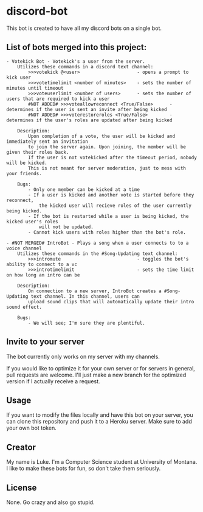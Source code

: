 # discord-bot

This bot is created to have all my discord bots on a single bot.

## List of bots merged into this project:
    - Votekick Bot - Votekick's a user from the server.
        Utilizes these commands in a discord text channel:
            >>>votekick @<user>                     - opens a prompt to kick user
            >>>votetimelimit <number of minutes>    - sets the number of minutes until timeout
            >>>voteuserlimit <number of users>      - sets the number of users that are required to kick a user
            #NOT ADDED# >>>voteallowreconnect <True/False>      - determines if the user is sent an invite after being kicked
            #NOT ADDED# >>>voterestoreroles <True/False>        - determines if the user's roles are updated after being kicked
       
        Description:
            Upon completion of a vote, the user will be kicked and immediately sent an invitation
            to join the server again. Upon joining, the member will be given their roles back.
            If the user is not votekicked after the timeout period, nobody will be kicked.
            This is not meant for server moderation, just to mess with your friends.

        Bugs:
            - Only one member can be kicked at a time
            - If a user is kicked and another vote is started before they reconnect,
                the kicked user will recieve roles of the user currently being kicked.
            - If the bot is restarted while a user is being kicked, the kicked user's roles
                will not be updated.
            - Cannot kick users with roles higher than the bot's role.
    
    - #NOT MERGED# IntroBot - Plays a song when a user connects to to a voice channel
        Utilizes these commands in the #Song-Updating text channel:
            >>>intromute                            - toggles the bot's ability to connect to a vc
            >>>introtimelimit                       - sets the time limit on how long an intro can be

        Description:
            On connection to a new server, IntroBot creates a #Song-Updating text channel. In this channel, users can 
            upload sound clips that will automatically update their intro sound effect.

        Bugs:
            - We will see; I'm sure they are plentiful.
        
## Invite to your server

The bot currently only works on my server with my channels.

If you would like to optimize it for your own server or for servers in general, pull requests 
are welcome. I'll just make a new branch for the optimized version if I actually receive a 
request.

## Usage

If you want to modify the files locally and have this bot on your server,
you can clone this repository and push it to a Heroku server. Make sure to add your own
bot token.

## Creator

My name is Luke. I'm a Computer Science student at University of Montana. I like to make
these bots for fun, so don't take them seriously. 

## License

None. Go crazy and also go stupid.